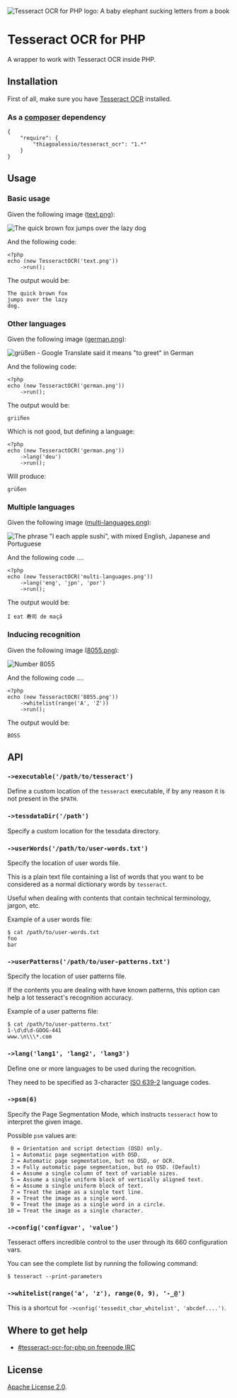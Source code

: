 ![Tesseract OCR for PHP logo: A baby elephant sucking letters from a book][0]
# Tesseract OCR for PHP

A wrapper to work with Tesseract OCR inside PHP.

## Installation

First of all, make sure you have [Tesseract OCR][1] installed.

### As a [composer][2] dependency

    {
        "require": {
            "thiagoalessio/tesseract_ocr": "1.*"
        }
    }

## Usage

### Basic usage

Given the following image ([text.png][3]):

![The quick brown fox jumps over the lazy dog][3]

And the following code:

    <?php
    echo (new TesseractOCR('text.png'))
        ->run();

The output would be:

    The quick brown fox
    jumps over the lazy
    dog.

### Other languages

Given the following image ([german.png][4]):

![grüßen - Google Translate said it means "to greet" in German][4]

And the following code:

    <?php
    echo (new TesseractOCR('german.png'))
        ->run();

The output would be:

    griiﬁen

Which is not good, but defining a language:

    <?php
    echo (new TesseractOCR('german.png'))
        ->lang('deu')
        ->run();

Will produce:

    grüßen

### Multiple languages

Given the following image ([multi-languages.png][5]):

![The phrase "I each apple sushi", with mixed English, Japanese and Portuguese][5]

And the following code ....

    <?php
    echo (new TesseractOCR('multi-languages.png'))
        ->lang('eng', 'jpn', 'por')
        ->run();

The output would be:

    I eat 寿司 de maçã

### Inducing recognition

Given the following image ([8055.png][6]):

![Number 8055][6]

And the following code ....

    <?php
    echo (new TesseractOCR('8055.png'))
        ->whitelist(range('A', 'Z'))
        ->run();

The output would be:

    BOSS

## API

### `->executable('/path/to/tesseract')`

Define a custom location of the `tesseract` executable, if by any reason it is
not present in the `$PATH`.

### `->tessdataDir('/path')`

Specify a custom location for the tessdata directory.

### `->userWords('/path/to/user-words.txt')`

Specify the location of user words file.

This is a plain text file containing a list of words that you want to be
considered as a normal dictionary words by `tesseract`.

Useful when dealing with contents that contain technical terminology, jargon,
etc.

Example of a user words file:

    $ cat /path/to/user-words.txt
    foo
    bar

### `->userPatterns('/path/to/user-patterns.txt')` 

Specify the location of user patterns file.

If the contents you are dealing with have known patterns, this option can help
a lot tesseract's recognition accuracy.

Example of a user patterns file:

    $ cat /path/to/user-patterns.txt'
    1-\d\d\d-GOOG-441
    www.\n\\\*.com

### `->lang('lang1', 'lang2', 'lang3')`

Define one or more languages to be used during the recognition.

They need to be specified as 3-character [ISO 639-2][7] language codes.

### `->psm(6)`

Specify the Page Segmentation Mode, which instructs `tesseract` how to
interpret the given image.

Possible `psm` values are:

     0 = Orientation and script detection (OSD) only.
     1 = Automatic page segmentation with OSD.
     2 = Automatic page segmentation, but no OSD, or OCR.
     3 = Fully automatic page segmentation, but no OSD. (Default)
     4 = Assume a single column of text of variable sizes.
     5 = Assume a single uniform block of vertically aligned text.
     6 = Assume a single uniform block of text.
     7 = Treat the image as a single text line.
     8 = Treat the image as a single word.
     9 = Treat the image as a single word in a circle.
    10 = Treat the image as a single character.

### `->config('configvar', 'value')`

Tesseract offers incredible control to the user through its 660 configuration
vars.

You can see the complete list by running the following command:

    $ tesseract --print-parameters

### `->whitelist(range('a', 'z'), range(0, 9), '-_@')`

This is a shortcut for `->config('tessedit_char_whitelist', 'abcdef....')`.

## Where to get help

* [#tesseract-ocr-for-php on freenode IRC][9]

## License

[Apache License 2.0][8].

[0]: http://thiagoalessio.me/content/images/logo.png
[1]: https://github.com/tesseract-ocr/tesseract/wiki
[2]: http://getcomposer.org/
[3]: http://thiagoalessio.me/content/images/text.png
[4]: http://thiagoalessio.me/content/images/german.png
[5]: http://thiagoalessio.me/content/images/multi-languages.png
[6]: http://thiagoalessio.me/content/images/8055.png
[7]: https://www.loc.gov/standards/iso639-2/php/code_list.php
[8]: https://github.com/thiagoalessio/tesseract-ocr-for-php/blob/master/LICENSE
[9]: irc://irc.freenode.net/tesseract-ocr-for-php

